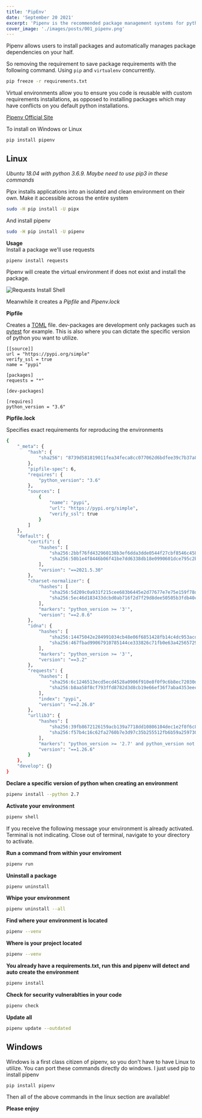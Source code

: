 ```yaml
---
title: 'PipEnv'
date: 'September 20 2021'
excerpt: 'Pipenv is the recommended package management systems for python.'
cover_image: './images/posts/001_pipenv.png'
---
```



Pipenv allows users to install packages and automatically manages package dependencies on your half.

So removing the requirement to save package requirements with the following command. Using `pip` and `virtualenv` concurrently. 

```bash
pip freeze -r requirements.txt
````

Virtual environments allow you to ensure you code is reusable with custom requirements installations, as opposed to installing packages which may have conflicts on you default python installations.

[Pipenv Official Site](https://pipenv.pypa.io/en/latest/)

To install on Windows or Linux

```bash
pip install pipenv
```

## Linux 

*Ubuntu 18.04 with python 3.6.9. Maybe need to use pip3 in these commands*

 Pipx installs applications into an isolated and clean environment on their own. Make it accessible across the entire system

```bash
sudo -H pip install -U pipx
```

And install pipenv

```bash
sudo -H pip install -U pipenv
```

**Usage**  
Install a package we'll use requests

```bash
pipenv install requests
```

Pipenv will create the virtual environment if does not exist and install the package.

![Requests Install Shell](../images/posts/001_InstallRequests.png)

Meanwhile it creates a *Pipfile* and *Pipenv.lock*

**Pipfile**

Creates a [TOML](https://toml.io/en/) file. dev-packages are development only packages such as [pytest](https://docs.pytest.org/en/6.2.x/) for example.  This is also where you can dictate the specific version of python you want to utilize.  
  

```
[[source]]
url = "https://pypi.org/simple"
verify_ssl = true
name = "pypi"

[packages]
requests = "*"

[dev-packages]

[requires]
python_version = "3.6"
```

**Pipfile.lock**

Specifies exact requirements for reproducing the environments

```bash
{
    "_meta": {
        "hash": {
            "sha256": "8739d581819011fea34feca8cc077062d6bdfee39c7b37a8ed48c5e0a8b14837"
        },
        "pipfile-spec": 6,
        "requires": {
            "python_version": "3.6"
        },
        "sources": [
            {
                "name": "pypi",
                "url": "https://pypi.org/simple",
                "verify_ssl": true
            }
        ]
    },
    "default": {
        "certifi": {
            "hashes": [
                "sha256:2bbf76fd432960138b3ef6dda3dde0544f27cbf8546c458e60baf371917ba9ee",
                "sha256:50b1e4f8446b06f41be7dd6338db18e0990601dce795c2b1686458aa7e8fa7d8"
            ],
            "version": "==2021.5.30"
        },
        "charset-normalizer": {
            "hashes": [
                "sha256:5d209c0a931f215cee683b6445e2d77677e7e75e159f78def0db09d68fafcaa6",
                "sha256:5ec46d183433dcbd0ab716f2d7f29d8dee50505b3fdb40c6b985c7c4f5a3591f"
            ],
            "markers": "python_version >= '3'",
            "version": "==2.0.6"
        },
        "idna": {
            "hashes": [
                "sha256:14475042e284991034cb48e06f6851428fb14c4dc953acd9be9a5e95c7b6dd7a",
                "sha256:467fbad99067910785144ce333826c71fb0e63a425657295239737f7ecd125f3"
            ],
            "markers": "python_version >= '3'",
            "version": "==3.2"
        },
        "requests": {
            "hashes": [
                "sha256:6c1246513ecd5ecd4528a0906f910e8f0f9c6b8ec72030dc9fd154dc1a6efd24",
                "sha256:b8aa58f8cf793ffd8782d3d8cb19e66ef36f7aba4353eec859e74678b01b07a7"
            ],
            "index": "pypi",
            "version": "==2.26.0"
        },
        "urllib3": {
            "hashes": [
                "sha256:39fb8672126159acb139a7718dd10806104dec1e2f0f6c88aab05d17df10c8d4",
                "sha256:f57b4c16c62fa2760b7e3d97c35b255512fb6b59a259730f36ba32ce9f8e342f"
            ],
            "markers": "python_version >= '2.7' and python_version not in '3.0, 3.1, 3.2, 3.3, 3.4' and python_version < '4'",
            "version": "==1.26.6"
        }
    },
    "develop": {}
}
```

**Declare a specific version of python when creating an environment**

```bash
pipenv install --python 2.7
```

**Activate your environment**

```bash
pipenv shell
```

If you receive the following message your environment is already activated. Terminal is not indicating. Close out of terminal, navigate to your directory to activate. 

**Run a command from within your enviroment**

```bash
pipenv run
```

**Uninstall a package**

```bash
pipenv uninstall
```

**Whipe your environment**
```bash
pipenv uninstall --all
```

**Find where your environment is located**
```bash
pipenv --venv
```

**Where is your project located**
```bash
pipenv --venv
```

**You already have a requirements.txt, run this and pipenv will detect and auto create the environment**

```bash
pipenv install
```

**Check for security vulnerablties in your code**
```bash
pipenv check
```

**Update all**
```bash
pipenv update --outdated
```

## Windows

Windows is a first class citizen of pipenv, so you don't have to have Linux to utilize. You can port these commands directly do windows.  I just used pip to install pipenv

```bash
pip install pipenv
```
Then all of the above commands in the linux section are available!

**Please enjoy**


 
